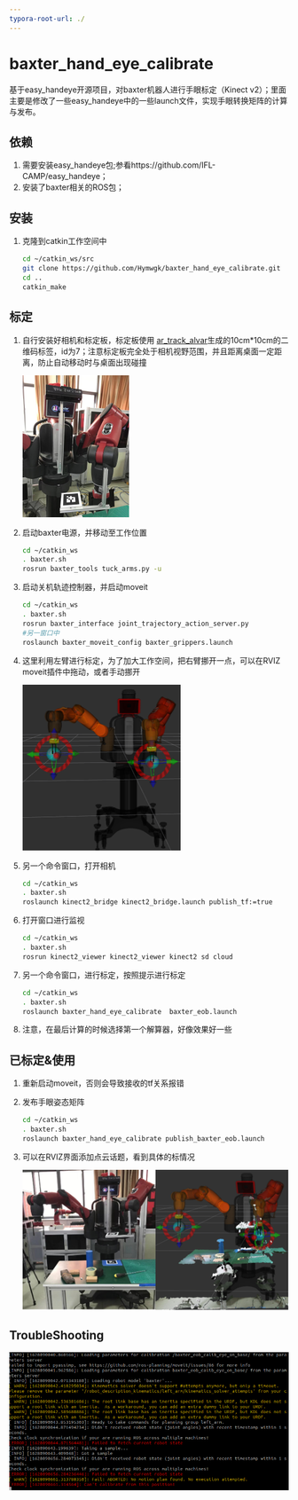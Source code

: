 ```yaml
---
typora-root-url: ./
---
```


# baxter_hand_eye_calibrate
基于easy_handeye开源项目，对baxter机器人进行手眼标定（Kinect v2）；里面主要是修改了一些easy_handeye中的一些launch文件，实现手眼转换矩阵的计算与发布。

## 依赖

1. 需要安装easy_handeye包;参看https://github.com/IFL-CAMP/easy_handeye；
2. 安装了baxter相关的ROS包；

## 安装

1. 克隆到catkin工作空间中

   ```bash
   cd ~/catkin_ws/src
   git clone https://github.com/Hymwgk/baxter_hand_eye_calibrate.git
   cd ..
   catkin_make
   ```

## 标定

1. 自行安装好相机和标定板，标定板使用 [ar_track_alvar](http://wiki.ros.org/ar_track_alvar/)生成的10cm*10cm的二维码标签，id为7；注意标定板完全处于相机视野范围，并且距离桌面一定距离，防止自动移动时与桌面出现碰撞

   <img src="pic/image-20210810161053120.png" alt="image-20210810161053120" style="zoom: 25%;" />


2. 启动baxter电源，并移动至工作位置

   ```bash
   cd ~/catkin_ws
   . baxter.sh
   rosrun baxter_tools tuck_arms.py -u
   ```

3. 启动关机轨迹控制器，并启动moveit

   ```bash
   cd ~/catkin_ws
   . baxter.sh
   rosrun baxter_interface joint_trajectory_action_server.py
   #另一窗口中
   roslaunch baxter_moveit_config baxter_grippers.launch
   ```

4. 这里利用左臂进行标定，为了加大工作空间，把右臂挪开一点，可以在RVIZ moveit插件中拖动，或者手动挪开

   

   <img src="pic/image-20210810154458680.png" alt="image-20210810154458680" style="zoom: 50%;" />

5. 另一个命令窗口，打开相机

   ```bash
   cd ~/catkin_ws 
   . baxter.sh
   roslaunch kinect2_bridge kinect2_bridge.launch publish_tf:=true
   ```

6. 打开窗口进行监视

   ```bash
   cd ~/catkin_ws 
   . baxter.sh 
   rosrun kinect2_viewer kinect2_viewer kinect2 sd cloud
   ```

   

7. 另一个命令窗口，进行标定，按照提示进行标定

   ```bash
   cd ~/catkin_ws
   . baxter.sh 
   roslaunch baxter_hand_eye_calibrate  baxter_eob.launch
   ```

8. 注意，在最后计算的时候选择第一个解算器，好像效果好一些

   





## 已标定&使用

1. 重新启动moveit，否则会导致接收的tf关系报错

2. 发布手眼姿态矩阵

   ```bash
   cd ~/catkin_ws 
   . baxter.sh 
   roslaunch baxter_hand_eye_calibrate publish_baxter_eob.launch
   ```

3. 可以在RVIZ界面添加点云话题，看到具体的标情况

   <img src="pic/image-20210810160151860.png" alt="image-20210810160151860" style="zoom:67%;" />

## TroubleShooting



![image-20210804232450241](pic/image-20210804232450241.png)

   <!--node pkg="robot_state_publisher" type="robot_state_publisher" name="baxter_joint_states_remap" >
      <remap from="/joint_states" to="/robot/joint_states" />
   <!--/node>

